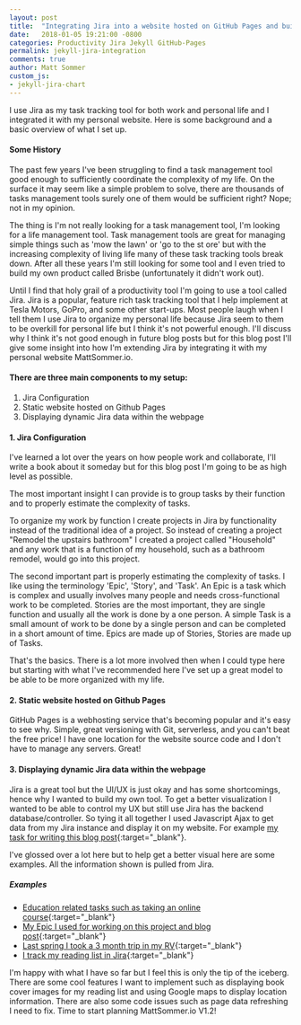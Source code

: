 ```yaml
---
layout: post
title:  "Integrating Jira into a website hosted on GitHub Pages and built on Jekyll"
date:   2018-01-05 19:21:00 -0800
categories: Productivity Jira Jekyll GitHub-Pages
permalink: jekyll-jira-integration
comments: true
author: Matt Sommer
custom_js:
- jekyll-jira-chart
---
```


I use Jira as my task tracking tool for both work and personal life and I integrated it with my personal website. Here is some background and a basic overview of what I set up.

#### Some History

The past few years I've been struggling to find a task management tool good enough to sufficiently coordinate the complexity of my life. On the surface it may seem like a simple problem to solve, there are thousands of tasks management tools surely one of them would be sufficient right? Nope; not in my opinion.

The thing is I'm not really looking for a task management tool, I'm looking for a life management tool. Task management tools are great for managing simple things such as 'mow the lawn' or 'go to the st ore' but with the increasing complexity of living life many of these task tracking tools break down. After all these years I'm still looking for some tool and I even tried to build my own product called Brisbe (unfortunately it didn't work out).

Until I find that holy grail of a productivity tool I'm going to use a tool called Jira. Jira is a popular, feature rich task tracking tool that I help implement at Tesla Motors, GoPro, and some other start-ups. Most people laugh when I tell them I use Jira to organize my personal life because Jira seem to them to be overkill for personal life but I think it's not powerful enough. I'll discuss why I think it's not good enough in future blog posts but for this blog post I'll give some insight into how I'm extending Jira by integrating it with my personal website MattSommer.io.

#### There are three main components to my setup:

1. Jira Configuration
2. Static website hosted on Github Pages
3. Displaying dynamic Jira data within the webpage

#### 1. Jira Configuration
I've learned a lot over the years on how people work and collaborate, I'll write a book about it someday but for this blog post I'm going to be as high level as possible.

The most important insight I can provide is to group tasks by their function and to properly estimate the complexity of tasks.

To organize my work by function I create projects in Jira by functionality instead of the traditional idea of a project. So instead of creating a project "Remodel the upstairs bathroom" I created a project called "Household" and any work that is a function of my household, such as a bathroom remodel, would go into this project.

The second important part is properly estimating the complexity of tasks. I like using the terminology 'Epic', 'Story', and 'Task'. An Epic is a task which is complex and usually involves many people and needs cross-functional work to be completed. Stories are the most important, they are single function and usually all the work is done by a one person. A simple Task is a small amount of work to be done by a single person and can be completed in a short amount of time. Epics are made up of Stories, Stories are made up of Tasks.

That's the basics. There is a lot more involved then when I could type here but starting with what I've recommended here I've set up a great model to be able to be more organized with my life.

#### 2. Static website hosted on Github Pages

GitHub Pages is a webhosting service that's becoming popular and it's easy to see why. Simple, great versioning with Git, serverless, and you can't beat the free price! I have one location for the website source code and I don't have to manage any servers. Great!


#### 3. Displaying dynamic Jira data within the webpage

Jira is a great tool but the UI/UX is just okay and has some shortcomings, hence why I wanted to build my own tool. To get a better visualization I wanted to be able to control my UX but still use Jira has the backend database/controller. So tying it all together I used Javascript Ajax to get data from my Jira instance and display it on my website. For example [my task for writing this blog post][BlogPost]{:target="_blank"}.

I've glossed over a lot here but to help get a better visual here are some examples. All the information shown is pulled from Jira.

##### Examples
* [Education related tasks such as taking an online course][Android Nanodegree]{:target="_blank"}
* [My Epic I used for working on this project and blog post][MATTSOMMERV1.1]{:target="_blank"}
* [Last spring I took a 3 month trip in my RV][RV Trip]{:target="_blank"}
* [I track my reading list in Jira][Reading]{:target="_blank"}

I'm happy with what I have so far but I feel this is only the tip of the iceberg. There are some cool features I want to implement such as displaying book cover images for my reading list and using Google maps to display location information. There are also some code issues such as page data refreshing I need to fix. Time to start planning MattSommer.io V1.2!

[BlogPost]: https://mattsommer.io/task/?id=21648
[MattSommer.io]: https://mattsommer.io
[MATTSOMMERV1.1]: https://mattsommer.io/task/?id=21599
[Android Nanodegree]: https://mattsommer.io/task/?id=13201
[RV Trip]: https://mattsommer.io/task/?id=21618
[Reading]: https://mattsommer.io/reading/